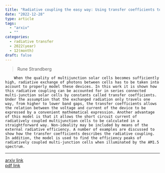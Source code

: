 ```yaml
---
title: "Radiative coupling the easy way: Using transfer coefficients to model series-connected multi-junction solar cells"
date: "2022-12-28"
type: article
tags:
  - "arxiv"
  - ""
categories:
  - radiative transfer
  - 2022(year)
  - 12(month)
draft: false
---
```


> Rune Strandberg

        When the quality of multijunction solar cells becomes sufficiently high, radiative exchange of photons between cells has to be taken into account to properly model these devices. In this work it is shown how this radiative coupling can be accounted for in series connected multi-junction solar cells by constants called transfer coefficients. Under the assumption that the exchanged radiation only travels one way, from higher to lower band gaps, the transfer coefficients allows the relation between the voltage and current of the device to be expressed by a convenient mathematical expression. Another advantage of this model is that it allows the short circuit current of radiatively coupled multijunction cells to be calculated in a straightforward way. Non-ideality may be included by means of the external radiative efficiency. A number of examples are discussed to show how the transfer coefficients describes the radiative coupling. In addition, the model is used to find the efficiency peaks of radiatively coupled multi-junction cells when illuminated by the AM1.5 spectrum.

---

[arxiv link](https://arxiv.org/abs/2212.13920)  
[pdf link](https://arxiv.org/pdf/2212.13920)